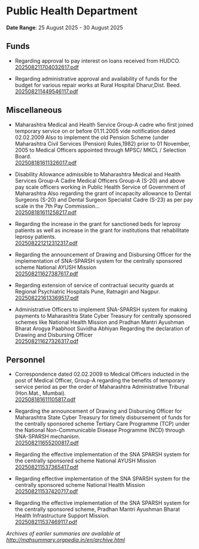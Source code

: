 # Public Health Department

**Date Range**: 25 August 2025 - 30 August 2025


## Funds
- Regarding approval to pay interest on loans received from HUDCO.\
  [202508211704032617.pdf](https://gr.maharashtra.gov.in/Site/Upload/Government%20Resolutions/English/202508211704032617.pdf)

- Regarding administrative approval and availability of funds for the budget for various repair works at Rural Hospital Dharur,Dist. Beed.\
  [202508211449546117.pdf](https://gr.maharashtra.gov.in/Site/Upload/Government%20Resolutions/English/202508211449546117.pdf)

## Miscellaneous
- Maharashtra Medical and Health Service Group-A cadre who first joined temporary service on or before 01.11.2005 vide notification dated 02.02.2009 Also to implement the old Pension Scheme (under Maharashtra Civil Services (Pension) Rules,1982) prior to 01 November, 2005 to Medical Officers appointed through MPSC/ MKCL / Selection Board.\
  [202508181611326017.pdf](https://gr.maharashtra.gov.in/Site/Upload/Government%20Resolutions/English/202508181611326017.pdf.pdf)

- Disability Allowance admissible to Maharashtra Medical and Health Services Group-A Cadre Medical Officers Group-A (S-20) and above pay scale officers working in Public Health Service of Government of Maharashtra Also regarding the grant of incapacity allowance to Dental Surgeons (S-20) and Dental Surgeon Specialist Cadre (S-23) as per pay scale in the 7th Pay Commission...\
  [202508181611258217.pdf](https://gr.maharashtra.gov.in/Site/Upload/Government%20Resolutions/English/202508181611258217.pdf)

- Regarding the increase in the grant for sanctioned beds for leprosy patients as well as increase in the grant for institutions that rehabilitate leprosy patients.\
  [202508221212312317.pdf](https://gr.maharashtra.gov.in/Site/Upload/Government%20Resolutions/English/202508221212312317.pdf)

- Regarding the announcement of Drawing and Disbursing Officer for the implementation of SNA-SPARSH system for the centrally sponsored scheme National AYUSH Mission\
  [202508211627387617.pdf](https://gr.maharashtra.gov.in/Site/Upload/Government%20Resolutions/English/202508211627387617.pdf)

- Regarding extension of service of contractual security guards at Regional Psychiatric Hospitals Pune, Ratnagiri and Nagpur.\
  [202508221613369517.pdf](https://gr.maharashtra.gov.in/Site/Upload/Government%20Resolutions/English/202508221613369517.pdf)

- Administrative Officers to implement SNA-SPARSH system for making payments to Maharashtra State Cyber Treasury for centrally sponsored schemes like National Health Mission and Pradhan Mantri Ayushman Bharat Arogya Paabhoot Suvidha Abhiyan Regarding the declaration of Drawing and Disbursing Officer\
  [202508211627326317.pdf](https://gr.maharashtra.gov.in/Site/Upload/Government%20Resolutions/English/202508211627326317.pdf)

## Personnel
- Correspondence dated 02.02.2009 to Medical Officers inducted in the post of Medical Officer, Group-A regarding the benefits of temporary service period as per the order of Maharashtra Administrative Tribunal (Hon.Mat., Mumbai).\
  [202508181611105817.pdf](https://gr.maharashtra.gov.in/Site/Upload/Government%20Resolutions/English/202508181611105817.pdf.pdf)

- Regarding the announcement of Drawing and Disbursing Officer for Maharashtra State Cyber Treasury for timely disbursement of funds for the centrally sponsored scheme Tertiary Care Programme (TCP) under the National Non-Communicable Disease Programme (NCD) through SNA-SPARSH mechanism.\
  [202508211655200817.pdf](https://gr.maharashtra.gov.in/Site/Upload/Government%20Resolutions/English/202508211655200817.pdf)

- Regarding the effective implementation of the SNA SPARSH system for the centrally sponsored scheme National AYUSH Mission\
  [202508211537365417.pdf](https://gr.maharashtra.gov.in/Site/Upload/Government%20Resolutions/English/202508211537365417.pdf)

- Regarding effective implementation of the SNA SPARSH system for the centrally sponsored scheme National Health Mission\
  [202508211537420717.pdf](https://gr.maharashtra.gov.in/Site/Upload/Government%20Resolutions/English/202508211537420717.pdf.pdf)

- Regarding the effective implementation of the SNA SPARSH system for the centrally sponsored scheme, Pradhan Mantri Ayushman Bharat Health Infrastructure Support Mission.\
  [202508211537469117.pdf](https://gr.maharashtra.gov.in/Site/Upload/Government%20Resolutions/English/202508211537469117.pdf)


*Archives of earlier summaries are available at http://mahsummary.orgpedia.in/en/archive.html*